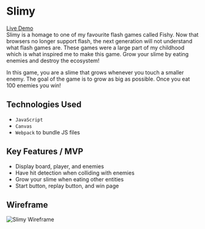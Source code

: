 # Slimy
[Live Demo](https://edmondthui.github.io/slimy/)  
Slimy is a homage to one of my favourite flash games called Fishy. Now that browsers no longer support flash, the next generation will not understand what flash games are. These games were a large part of my childhood which is what inspired me to make this game. Grow your slime by eating enemies and destroy the ecosystem!

In this game, you are a slime that grows whenever you touch a smaller enemy. The goal of the game is to grow as big as possible. Once you eat 100 enemies you win!

## Technologies Used
* `JavaScript` 
* `Canvas`
* `Webpack` to bundle JS files

## Key Features / MVP
* Display board, player, and enemies
* Have hit detection when colliding with enemies
* Grow your slime when eating other entities
* Start button, replay button, and win page

## Wireframe
![Slimy Wireframe](https://i.imgur.com/gruDcmt.png)
